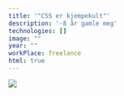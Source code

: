 ```yaml
---
title: '"CSS er kjempekult"'
description: '-8 år gamle meg'
technologies: []
image: ""
year: ""
workPlace: freelance
html: true
---
```


<img src="/public/edited_me_as_a_kid.jpg" style="max-width:80vw" />
